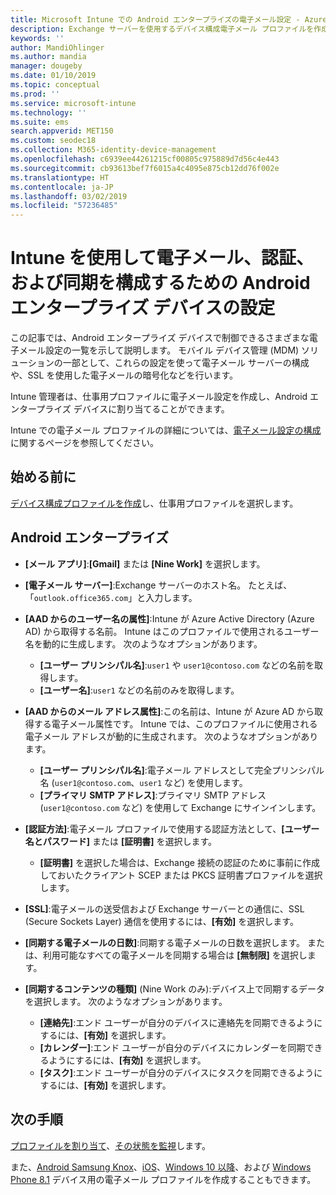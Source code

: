 ```yaml
---
title: Microsoft Intune での Android エンタープライズの電子メール設定 - Azure | Microsoft Docs
description: Exchange サーバーを使用するデバイス構成電子メール プロファイルを作成し、Azure Active Directory から属性を取得します。 Android 仕事用プロファイル デバイス上で Microsoft Intune を使用して、SSL または SMIME を有効にする、証明書またはユーザー名/パスワードを使用してユーザーを認証する、および電子メールとスケジュールを同期することができます。
keywords: ''
author: MandiOhlinger
ms.author: mandia
manager: dougeby
ms.date: 01/10/2019
ms.topic: conceptual
ms.prod: ''
ms.service: microsoft-intune
ms.technology: ''
ms.suite: ems
search.appverid: MET150
ms.custom: seodec18
ms.collection: M365-identity-device-management
ms.openlocfilehash: c6939ee44261215cf00805c975889d7d56c4e443
ms.sourcegitcommit: cb93613bef7f6015a4c4095e875cb12dd76f002e
ms.translationtype: HT
ms.contentlocale: ja-JP
ms.lasthandoff: 03/02/2019
ms.locfileid: "57236485"
---
```

# <a name="android-enterprise-device-settings-to-configure-email-authentication-and-synchronization-in-intune"></a>Intune を使用して電子メール、認証、および同期を構成するための Android エンタープライズ デバイスの設定

この記事では、Android エンタープライズ デバイスで制御できるさまざまな電子メール設定の一覧を示して説明します。 モバイル デバイス管理 (MDM) ソリューションの一部として、これらの設定を使って電子メール サーバーの構成や、SSL を使用した電子メールの暗号化などを行います。

Intune 管理者は、仕事用プロファイルに電子メール設定を作成し、Android エンタープライズ デバイスに割り当てることができます。

Intune での電子メール プロファイルの詳細については、[電子メール設定の構成](email-settings-configure.md)に関するページを参照してください。

## <a name="before-you-begin"></a>始める前に

[デバイス構成プロファイルを作成](email-settings-configure.md#create-a-device-profile)し、仕事用プロファイルを選択します。

## <a name="android-enterprise"></a>Android エンタープライズ

- **[メール アプリ]**:**[Gmail]** または **[Nine Work]** を選択します。
- **[電子メール サーバー]**:Exchange サーバーのホスト名。 たとえば、「`outlook.office365.com`」と入力します。
- **[AAD からのユーザー名の属性]**:Intune が Azure Active Directory (Azure AD) から取得する名前。 Intune はこのプロファイルで使用されるユーザー名を動的に生成します。 次のようなオプションがあります。

  - **[ユーザー プリンシパル名]**:`user1` や `user1@contoso.com` などの名前を取得します。
  - **[ユーザー名]**:`user1` などの名前のみを取得します。

- **[AAD からのメール アドレス属性]**:この名前は、Intune が Azure AD から取得する電子メール属性です。 Intune では、このプロファイルに使用される電子メール アドレスが動的に生成されます。 次のようなオプションがあります。
  - **[ユーザー プリンシパル名]**:電子メール アドレスとして完全プリンシパル名 (`user1@contoso.com`、`user1` など) を使用します。
  - **[プライマリ SMTP アドレス]**:プライマリ SMTP アドレス (`user1@contoso.com` など) を使用して Exchange にサインインします。

- **[認証方法]**:電子メール プロファイルで使用する認証方法として、**[ユーザー名とパスワード]** または **[証明書]** を選択します。
  - **[証明書]** を選択した場合は、Exchange 接続の認証のために事前に作成しておいたクライアント SCEP または PKCS 証明書プロファイルを選択します。
- **[SSL]**:電子メールの送受信および Exchange サーバーとの通信に、SSL (Secure Sockets Layer) 通信を使用するには、**[有効]** を選択します。
- **[同期する電子メールの日数]**:同期する電子メールの日数を選択します。 または、利用可能なすべての電子メールを同期する場合は **[無制限]** を選択します。
- **[同期するコンテンツの種類]** (Nine Work のみ):デバイス上で同期するデータを選択します。 次のようなオプションがあります。
  - **[連絡先]**:エンド ユーザーが自分のデバイスに連絡先を同期できるようにするには、**[有効]** を選択します。
  - **[カレンダー]**:エンド ユーザーが自分のデバイスにカレンダーを同期できるようにするには、**[有効]** を選択します。
  - **[タスク]**:エンド ユーザーが自分のデバイスにタスクを同期できるようにするには、**[有効]** を選択します。

## <a name="next-steps"></a>次の手順

[プロファイルを割り当て](device-profile-assign.md)、[その状態を監視](device-profile-monitor.md)します。

また、[Android Samsung Knox](email-settings-android.md)、[iOS](email-settings-ios.md)、[Windows 10 以降](email-settings-windows-10.md)、および [Windows Phone 8.1](email-settings-windows-phone-8-1.md) デバイス用の電子メール プロファイルを作成することもできます。

